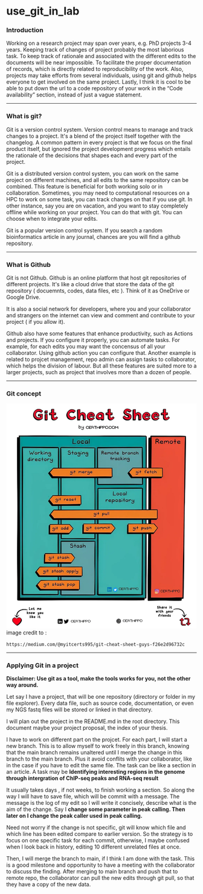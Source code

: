 # use_git_in_lab

### Introduction
Working on a research project may span over years, e.g. PhD projects 3-4 years. Keeping track of changes of project probably the most laborious task. To keep track of rationale and associated with the different edits to the documents will be near impossible. To facilitate the proper documentation of records, which is directly related to reproducibility of the work. Also, projects may take efforts from several individuals, using git and github helps everyone to get involved on the same project. Lastly, I think it is cool to be able to put down the url to a code repository of your work in the “Code availability” section, instead of just a vague statement. 

---

### What is git?

Git is a version control system. Version control means to manage and track changes to a project. It's a blend of the project itself together with the changelog. A common pattern in every project is that we focus on the final product itself, but ignored the project development progress which entails the rationale of the decisions that shapes each and every part of the project.  

Git is a distributed version control system, you can work on the same project on different machines, and all edits to the same repository can be combined.  This feature is beneficial for both working solo or in collaboration. Sometimes, you may need to computational resources on a HPC to work on some task, you can track changes on that if you use git. In other instance, say you are on vacation, and you want to stay completely offline while working on your project. You can do that with git. You can choose when to integrate your edits.  

Git is a popular version control system. If you search a random bioinformatics article in any journal, chances are you will find a github repository. 

---

### What is Github 

Git is not Github. Github is an online platform that host git repositories of different projects. It's like a cloud drive that store the data of the git repository ( docuemnts, codes, data files, etc ). Think of it as OneDrive or Google Drive. 

It is also a social network for developers, where you and your collaborator and strangers on the internet can view and comment and contribute to your project ( if you allow it).   

Github also have some features that enhance productivity, such as Actions and projects. If you configure it properly, you can automate tasks. For example, for each edits you may want the concensus of all your collaborator. Using github action you can configure that. Another example is related to projcet management, repo admin can assign tasks to collaborator, which helps the division of labour. But all these features are suited more to a larger projects, such as project that involves more than a dozen of people.   


--- 

### Git concept 
![git concept](./git_concept.webp)
image credit to : 
```
https://medium.com/@myitcerts995/git-cheat-sheet-guys-f26e2d96732c
```

---

### Applying Git in a project

__Disclaimer: Use git as a tool, make the tools works for you, not the other way around.__

Let say I have a project, that will be one repository (directory or folder in my file explorer). Every data file, such as source code, documentation, or even my NGS fastq files will be stored or linked in that directory.   

I will plan out the project in the README.md in the root directory. This document maybe your project proposal, the index of your thesis. 

I have to work on different part on the projcet. For each part, I will start a new branch. This is to allow myself to work freely in this branch, knowing that the main branch remains unaltered until I merge the change in this branch to the main branch. Plus it avoid conflits with your collaborator, like in the case if you have to edit the same file. The task can be like a section in an article. A task may be __Identifying interesting regions in the genome through intergration of ChIP-seq peaks and RNA-seq result__

It usually takes days , if not weeks,  to finish working a section. So along the way I will have to save file, which will be commit with a message.  The message is the log of my edit so I will write it concisely, describe what is the aim of the change. Say I __change some parameter in peak calling. Then later on I change the peak caller used in peak calling.__

Need not worry if the change is not specific, git will know which file and which line has been edited compare to earlier version. So the strategy is to focus on one specific task for each commit, otherwise, I maybe confused when I look back in history, editing 10 different unrelated files at once.  

Then, I will merge the branch to main, if I think I am done with the task. This is a good milestone and opportunity to have a meeting with the collaborator to discuss the finding. 
After merging to main branch and push that to remote repo, the collaborator can pull the new edits through git pull, so that they have a copy of the new data. 




